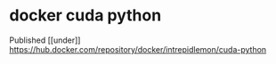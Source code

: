 # docker cuda python

Published [[under]] https://hub.docker.com/repository/docker/intrepidlemon/cuda-python
